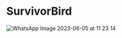 # SurvivorBird
![WhatsApp Image 2023-06-05 at 11 23 14](https://github.com/ayseebrar/SurvivorBird/assets/116784998/194aadfd-de42-4c32-97e1-430b7508ac16)

